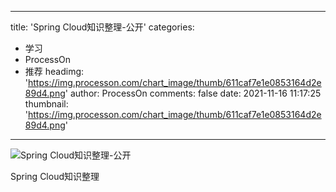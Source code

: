 
---
title: 'Spring Cloud知识整理-公开'
categories: 
 - 学习
 - ProcessOn
 - 推荐
headimg: 'https://img.processon.com/chart_image/thumb/611caf7e1e0853164d2e89d4.png'
author: ProcessOn
comments: false
date: 2021-11-16 11:17:25
thumbnail: 'https://img.processon.com/chart_image/thumb/611caf7e1e0853164d2e89d4.png'
---

<div>   
<img class="thumb" alt="Spring Cloud知识整理-公开" src="https://img.processon.com/chart_image/thumb/611caf7e1e0853164d2e89d4.png" referrerpolicy="no-referrer">
<p>Spring Cloud知识整理</p>  
</div>
            